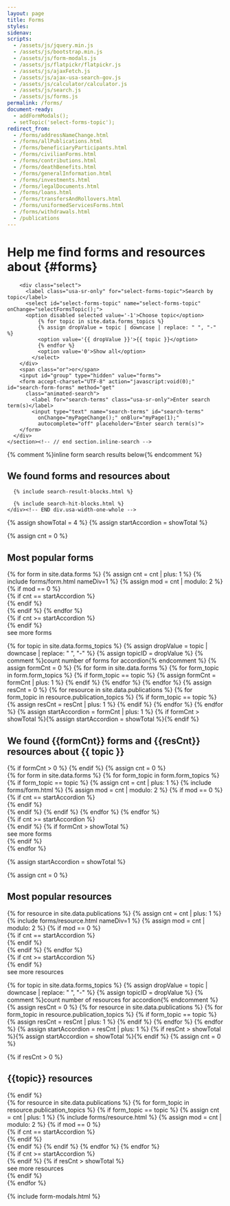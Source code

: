 ```yaml
---
layout: page
title: Forms
styles:
sidenav:
scripts:
  - /assets/js/jquery.min.js
  - /assets/js/bootstrap.min.js
  - /assets/js/form-modals.js
  - /assets/js/flatpickr/flatpickr.js
  - /assets/js/ajaxFetch.js
  - /assets/js/ajax-usa-search-gov.js
  - /assets/js/calculator/calculator.js
  - /assets/js/search.js
  - /assets/js/forms.js
permalink: /forms/
document-ready:
  - addFormModals();
  - setTopic('select-forms-topic');
redirect_from:
  - /forms/addressNameChange.html
  - /forms/allPublications.html
  - /forms/beneficiaryParticipants.html
  - /forms/civilianForms.html
  - /forms/contributions.html
  - /forms/deathBenefits.html
  - /forms/generalInformation.html
  - /forms/investments.html
  - /forms/legalDocuments.html
  - /forms/loans.html
  - /forms/transfersAndRollovers.html
  - /forms/uniformedServicesForms.html
  - /forms/withdrawals.html
  - /publications
---
```


# Help me find forms and resources about {#forms}

<!-- SEARCH FORMS -->

<div class="usa-grid-full">
  <div class="usa-width-one-whole">
    <section class="inline-search">
      <div role="search" class="search-container">
        <!-- Topic drop-down list -->

        <div class="select">
          <label class="usa-sr-only" for="select-forms-topic">Search by topic</label>
          <select id="select-forms-topic" name="select-forms-topic" onChange="selectFormsTopic();">
          <option disabled selected value='-1'>Choose topic</option>
              {% for topic in site.data.forms_topics %}
              {% assign dropValue = topic | downcase | replace: " ", "-" %}
              <option value='{{ dropValue }}'>{{ topic }}</option>
              {% endfor %}
              <option value='0'>Show all</option>
            </select>
        </div>
        <span class="or">or</span>
        <input id="group" type="hidden" value="forms">
        <form accept-charset="UTF-8" action="javascript:void(0);" id="search-form-forms" method="get"
          class="animated-search">
            <label for="search-terms" class="usa-sr-only">Enter search term(s)</label>
            <input type="text" name="search-terms" id="search-terms"
              onChange="myPageChange();" onBlur="myPage(1);"
              autocomplete="off" placeholder="Enter search term(s)">
        </form>
      </div>
    </section><!-- // end section.inline-search -->
  </div><!-- END div.usa-width-one-whole -->
</div><!-- END div.usa-grid-full -->
<section id="form-search-results" class="form-search-results ">
  {% comment %}inline form search results below{% endcomment %}
  <h2 id="results-count-block" class="results hide">We found
    <strong><span id="results-count"></span></strong>
    <span id="formsResourcesSpan">forms and resources</span>
      about <strong><span id="results-terms"></span></strong>
  </h2>
  <div class="usa-grid-full results">
    <div class="usa-width-one-whole">

      {% include search-result-blocks.html %}

      {% include search-hit-blocks.html %}
    </div><!-- END div.usa-width-one-whole -->
  </div><!-- END div.usa-grid-full -->
</section>

{% assign showTotal = 4 %}
{% assign startAccordion = showTotal %}

<section id="popular-forms" markdown="1">
  {% assign cnt = 0 %}
  <div id="select-forms-0" class="select-forms-div" markdown="1">
  <h2 class="most-popular" id="most-popular-forms">Most popular forms</h2>
  <!-- # All Forms  -->
  <div class="usa-grid-full">
  {% for form in site.data.forms %}
    {% assign cnt = cnt | plus: 1 %}
    {% include forms/form.html nameDiv=1 %}
    {% assign mod = cnt | modulo: 2 %}
  {% if mod == 0 %}
  </div>
  {% if cnt == startAccordion %}
  <div id="more-forms-content-0" class="hide">
  {% endif %}
  <div class="usa-grid-full">  
  {% endif %}
  {% endfor %}
  </div>
  {% if cnt >= startAccordion %}
  </div>
  {% endif %}
  <div id="more-forms-0" class="see-more" onClick="showMoreForms('forms', '0');">
    <span>see more forms</span>
  </div>
  </div>

  {% for topic in site.data.forms_topics %}
  {% assign dropValue = topic | downcase | replace: " ", "-" %}
  {% assign topicID = dropValue %}
  {% comment %}count number of forms for accordion{% endcomment %}
  {% assign formCnt = 0 %}
  {% for form in site.data.forms %}
  {% for form_topic in form.form_topics %}
  {% if form_topic == topic %}
    {% assign formCnt = formCnt | plus: 1 %}
  {% endif %}
  {% endfor %}
  {% endfor %}
  {% assign resCnt = 0 %}
  {% for resource in site.data.publications %}
  {% for form_topic in resource.publication_topics %}
  {% if form_topic == topic %}
    {% assign resCnt = resCnt | plus: 1 %}
  {% endif %}
  {% endfor %}
  {% endfor %}
  {% assign startAccordion = formCnt | plus: 1 %}
  {% if formCnt > showTotal %}{% assign startAccordion = showTotal %}{% endif %}

  <div id="select-forms-{{ topicID }}"  class="select-forms-div hide" markdown="1">
  <h2 class="results">
    We found <strong>{{formCnt}}</strong> forms
    and <strong>{{resCnt}}</strong> resources about <strong>{{ topic }}</strong>
  </h2>
  {% if formCnt > 0 %}
  <!-- # {{ topic }} Forms  -->
  {% endif %}
  {% assign cnt = 0 %}
  <div class="usa-grid-full">
  {% for form in site.data.forms %}
  {% for form_topic in form.form_topics %}
  {% if form_topic == topic %}
    {% assign cnt = cnt | plus: 1 %}
    {% include forms/form.html %}
    {% assign mod = cnt | modulo: 2 %}
  {% if mod == 0 %}
  </div>
  {% if cnt == startAccordion %}
  <div id="more-forms-content-{{ topicID }}" class="hide">
  {% endif %}
  <div class="usa-grid-full">  
  {% endif %}
  {% endif %}
  {% endfor %}
  {% endfor %}
  </div>
  {% if cnt >= startAccordion %}
  </div>
  {% endif %}
  {% if formCnt > showTotal %}
  <div id="more-forms-{{ topicID }}" class="see-more" onClick="showMoreForms('forms', '{{ topicID }}');">
    <span>see more forms</span>
  </div>
  {% endif %}
  </div>
  {% endfor %}
</section>

{% assign startAccordion = showTotal %}

<section id="popular-resources" markdown="1">
  {% assign cnt = 0 %}
  <div id="select-resources-0" class="select-resources-div" markdown="1">
  <h2 class="most-popular" id="most-popular-resources">Most popular resources</h2>
  <!-- # All Resources -->
  <div class="usa-grid-full">
  {% for resource in site.data.publications %}
    {% assign cnt = cnt | plus: 1 %}
    {% include forms/resource.html nameDiv=1 %}
    {% assign mod = cnt | modulo: 2 %}
  {% if mod == 0 %}
  </div>
  {% if cnt == startAccordion %}
  <br>
  <div id="more-resources-content-0" class="hide">
  {% endif %}
  <div class="usa-grid-full">  
  {% endif %}
  {% endfor %}
  </div>
  {% if cnt >= startAccordion %}
  </div>
  {% endif %}
  <div id="more-resources-0" class="see-more" onClick="showMoreForms('resources', '0');">
    <span>see more resources</span>
  </div>
  </div>

  {% for topic in site.data.forms_topics %}
  {% assign dropValue = topic | downcase | replace: " ", "-" %}
  {% assign topicID = dropValue %}
  {% comment %}count number of resources for accordion{% endcomment %}
  {% assign resCnt = 0 %}
  {% for resource in site.data.publications %}
  {% for form_topic in resource.publication_topics %}
  {% if form_topic == topic %}
    {% assign resCnt = resCnt | plus: 1 %}
  {% endif %}
  {% endfor %}
  {% endfor %}
  {% assign startAccordion = resCnt | plus: 1 %}
  {% if resCnt > showTotal %}{% assign startAccordion = showTotal %}{% endif %}
  {% assign cnt = 0 %}

  <div id="select-resources-{{ topicID }}"  class="select-resources-div hide" markdown="1">
  {% if resCnt > 0 %}
  <h2 class="most-popular" id="{{topic}}-resources">{{topic}} resources</h2>
  <!-- # {{ topic }} Resources  -->
  {% endif %}
  <div class="usa-grid-full">
  {% for resource in site.data.publications %}
  {% for form_topic in resource.publication_topics %}
  {% if form_topic == topic %}
    {% assign cnt = cnt | plus: 1 %}
    {% include forms/resource.html %}
    {% assign mod = cnt | modulo: 2 %}
  {% if mod == 0 %}
  </div>
  {% if cnt == startAccordion %}
  <br>
  <div id="more-resources-content-{{ topicID }}" class="select-resources-div hide">
  {% endif %}
  <div class="usa-grid-full">  
  {% endif %}
  {% endif %}
  {% endfor %}
  {% endfor %}
  </div>
  {% if cnt >= startAccordion %}
  </div>
  {% endif %}
  {% if resCnt > showTotal %}
  <div id="more-resources-{{ topicID }}" class="see-more" onClick="showMoreForms('resources', '{{ topicID }}');">
    <span>see more resources</span>
  </div>
  {% endif %}
  </div>
  {% endfor %}
</section>

{% include form-modals.html %}
